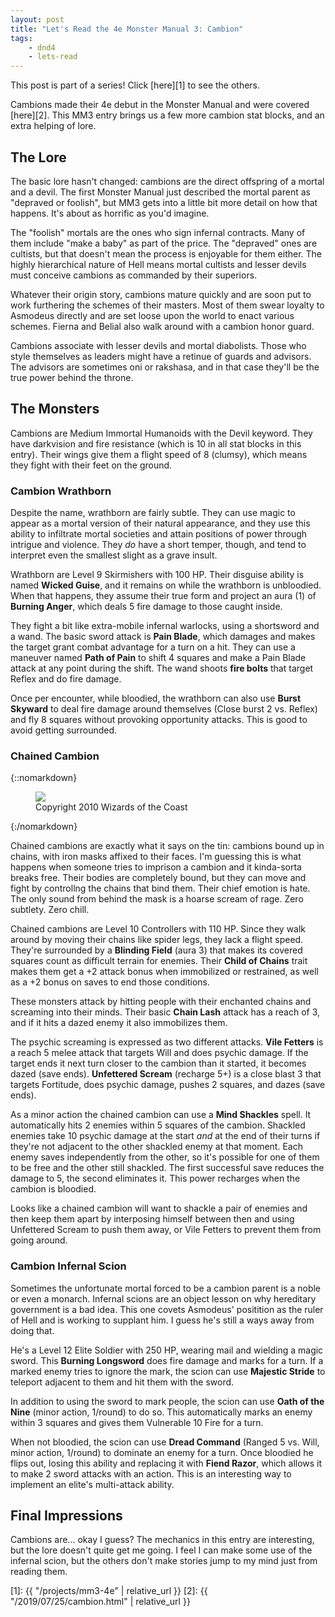 ```yaml
---
layout: post
title: "Let's Read the 4e Monster Manual 3: Cambion"
tags:
    - dnd4
    - lets-read
---
```


This post is part of a series! Click [here][1] to see the others.

Cambions made their 4e debut in the Monster Manual and were covered
[here][2]. This MM3 entry brings us a few more cambion stat blocks, and an extra
helping of lore.

## The Lore

The basic lore hasn't changed: cambions are the direct offspring of a mortal and
a devil. The first Monster Manual just described the mortal parent as "depraved
or foolish", but MM3 gets into a little bit more detail on how that
happens. It's about as horrific as you'd imagine.

The "foolish" mortals are the ones who sign infernal contracts. Many of them
include "make a baby" as part of the price. The "depraved" ones are cultists,
but that doesn't mean the process is enjoyable for them either. The highly
hierarchical nature of Hell means mortal cultists and lesser devils must
conceive cambions as commanded by their superiors.

Whatever their origin story, cambions mature quickly and are soon put to work
furthering the schemes of their masters. Most of them swear loyalty to Asmodeus
directly and are set loose upon the world to enact various schemes. Fierna and
Belial also walk around with a cambion honor guard.

Cambions associate with lesser devils and mortal diabolists. Those who style
themselves as leaders might have a retinue of guards and advisors. The advisors
are sometimes oni or rakshasa, and in that case they'll be the true power behind
the throne.

## The Monsters

Cambions are Medium Immortal Humanoids with the Devil keyword. They have
darkvision and fire resistance (which is 10 in all stat blocks in this
entry). Their wings give them a flight speed of 8 (clumsy), which means they
fight with their feet on the ground.

### Cambion Wrathborn

Despite the name, wrathborn are fairly subtle. They can use magic to appear as a
mortal version of their natural appearance, and they use this ability to
infiltrate mortal societies and attain positions of power through intrigue and
violence. They _do_ have a short temper, though, and tend to interpret even the
smallest slight as a grave insult.

Wrathborn are Level 9 Skirmishers with 100 HP. Their disguise ability is named
**Wicked Guise**, and it remains on while the wrathborn is unbloodied. When that
happens, they assume their true form and project an aura (1) of **Burning
Anger**, which deals 5 fire damage to those caught inside.

They fight a bit like extra-mobile infernal warlocks, using a shortsword and a
wand. The basic sword attack is **Pain Blade**, which damages and makes the
target grant combat advantage for a turn on a hit. They can use a maneuver named
**Path of Pain** to shift 4 squares and make a Pain Blade attack at any point
during the shift. The wand shoots **fire bolts** that target Reflex and do fire
damage.

Once per encounter, while bloodied, the wrathborn can also use **Burst Skyward**
to deal fire damage around themselves (Close burst 2 vs. Reflex) and fly 8
squares without provoking opportunity attacks. This is good to avoid getting
surrounded.

### Chained Cambion

{::nomarkdown}
<figure class="right">
  <img src="{{ "/assets/wir-mm3-4e-cambion-chained.png" | absolute_url }}"/>
  <figcaption>
    Copyright 2010 Wizards of the Coast
  </figcaption>
</figure>
{:/nomarkdown}

Chained cambions are exactly what it says on the tin: cambions bound up in
chains, with iron masks affixed to their faces. I'm guessing this is what
happens when someone tries to imprison a cambion and it kinda-sorta breaks
free. Their bodies are completely bound, but they can move and fight by
controllng the chains that bind them. Their chief emotion is hate. The only
sound from behind the mask is a hoarse scream of rage. Zero subtlety. Zero
chill.

Chained cambions are Level 10 Controllers with 110 HP. Since they walk around by
moving their chains like spider legs, they lack a flight speed. They're
surrounded by a **Blinding Field** (aura 3) that makes its covered squares count
as difficult terrain for enemies. Their **Child of Chains** trait makes them get
a +2 attack bonus when immobilized or restrained, as well as a +2 bonus on saves
to end those conditions.

These monsters attack by hitting people with their enchanted chains and
screaming into their minds. Their basic **Chain Lash** attack has a reach of 3,
and if it hits a dazed enemy it also immobilizes them.

The psychic screaming is expressed as two different attacks. **Vile Fetters** is
a reach 5 melee attack that targets Will and does psychic damage. If the target
ends it next turn closer to the cambion than it started, it becomes dazed (save
ends). **Unfettered Scream** (recharge 5+) is a close blast 3 that targets
Fortitude, does psychic damage, pushes 2 squares, and dazes (save ends).

As a minor action the chained cambion can use a **Mind Shackles** spell. It
automatically hits 2 enemies within 5 squares of the cambion. Shackled enemies
take 10 psychic damage at the start _and_ at the end of their turns if they're
not adjacent to the other shackled enemy at that moment. Each enemy saves
independently from the other, so it's possible for one of them to be free and
the other still shackled. The first successful save reduces the damage to 5, the
second eliminates it. This power recharges when the cambion is bloodied.

Looks like a chained cambion will want to shackle a pair of enemies and then
keep them apart by interposing himself between then and using Unfettered Scream
to push them away, or Vile Fetters to prevent them from going around.

### Cambion Infernal Scion

Sometimes the unfortunate mortal forced to be a cambion parent is a noble or
even a monarch. Infernal scions are an object lesson on why hereditary
government is a bad idea. This one covets Asmodeus' positition as the ruler of
Hell and is working to supplant him. I guess he's still a ways away from doing
that.

He's a Level 12 Elite Soldier with 250 HP, wearing mail and wielding a magic
sword. This **Burning Longsword** does fire damage and marks for a turn. If a
marked enemy tries to ignore the mark, the scion can use **Majestic Stride** to
teleport adjacent to them and hit them with the sword.

In addition to using the sword to mark people, the scion can use **Oath of the
Nine** (minor action, 1/round) to do so. This automatically marks an enemy
within 3 squares and gives them Vulnerable 10 Fire for a turn.

When not bloodied, the scion can use **Dread Command** (Ranged 5 vs. Will, minor
action, 1/round) to dominate an enemy for a turn. Once bloodied he flips out,
losing this ability and replacing it with **Fiend Razor**, which allows it to
make 2 sword attacks with an action. This is an interesting way to implement an
elite's multi-attack ability.

## Final Impressions

Cambions are... okay I guess? The mechanics in this entry are interesting, but
the lore doesn't quite get me going. I feel I can make some use of the infernal
scion, but the others don't make stories jump to my mind just from reading them.

[1]: {{ "/projects/mm3-4e" | relative_url }}
[2]: {{ "/2019/07/25/cambion.html" | relative_url }}
